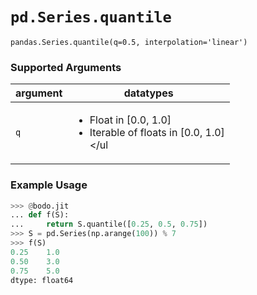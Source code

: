 # `pd.Series.quantile`

`pandas.Series.quantile(q=0.5, interpolation='linear')`

### Supported Arguments

| argument                    | datatypes                                                                            |
|-----------------------------|--------------------------------------------------------------------------------------|
| `q`                         | <ul><li>   Float in [0.0, 1.0] </li><li>  Iterable of floats in [0.0, 1.0] </li></ul |

### Example Usage

``` py
>>> @bodo.jit
... def f(S):
...     return S.quantile([0.25, 0.5, 0.75])
>>> S = pd.Series(np.arange(100)) % 7
>>> f(S)
0.25    1.0
0.50    3.0
0.75    5.0
dtype: float64
```

